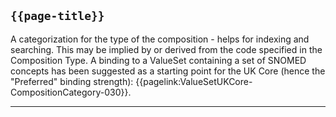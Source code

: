 ## <code>{{page-title}}</code>

A categorization for the type of the composition - helps for indexing and searching. This may be implied by or derived from the code specified in the Composition Type. A binding to a ValueSet containing a set of SNOMED concepts has been suggested as a starting point for the UK Core (hence the "Preferred" binding strength): {{pagelink:ValueSetUKCore-CompositionCategory-030}}.

---